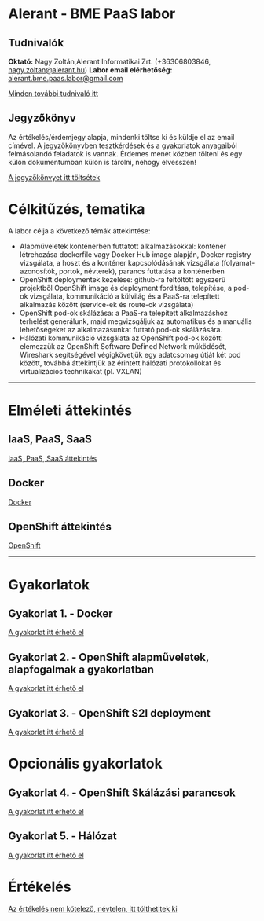 # Alerant - BME PaaS labor
## Tudnivalók
**Oktató:** Nagy Zoltán,Alerant Informatikai Zrt. (+36306803846, nagy.zoltan@alerant.hu)
**Labor email elérhetőség:** alerant.bme.paas.labor@gmail.com

[Minden további tudnivaló itt](Tudnivalok.md)

## Jegyzőkönyv
Az értékelés/érdemjegy alapja, mindenki töltse ki és küldje el az email címével.
A jegyzőkönyvben tesztkérdések és a gyakorlatok anyagaiból felmásolandó feladatok is vannak. Érdemes menet közben tölteni és egy külön dokumentumban külön is tárolni, nehogy elvesszen!
 
[A jegyzőkönvyet itt töltsétek](https://goo.gl/forms/rKN2WAWNCjxpBulS2)

# Célkitűzés, tematika
A labor célja a következő témák áttekintése:
- Alapműveletek konténerben futtatott alkalmazásokkal: konténer létrehozása dockerfile vagy Docker Hub image alapján, Docker registry vizsgálata,  a hoszt és a konténer kapcsolódásának vizsgálata (folyamat-azonosítók, portok, névterek), parancs futtatása a konténerben
- OpenShift deploymentek kezelése: github-ra feltöltött egyszerű projektből OpenShift image és deployment fordítása, telepítése, a pod-ok vizsgálata, kommunikáció a külvilág és a PaaS-ra telepített alkalmazás között (service-ek és route-ok vizsgálata)
- OpenShift pod-ok skálázása: a PaaS-ra telepített alkalmazáshoz terhelést generálunk, majd megvizsgáljuk az automatikus és a manuális lehetőségeket az alkalmazásunkat futtató pod-ok skálázására.
- Hálózati kommunikáció vizsgálata az OpenShift pod-ok között: elemezzük az OpenShift Software Defined Network működését, Wireshark segítségével végigkövetjük egy adatcsomag útját két pod között, továbbá áttekintjük az érintett hálózati protokollokat és virtualizációs technikákat (pl. VXLAN)

---

# Elméleti áttekintés
## IaaS, PaaS, SaaS
[IaaS, PaaS, SaaS áttekintés](Elmelet1.md)

## Docker
[Docker](Elmelet2.md)
## OpenShift áttekintés
[OpenShift](Elmelet3.md)

---

# Gyakorlatok
## Gyakorlat 1. - Docker
[A gyakorlat itt érhető el](Gyakorlat1.md)
## Gyakorlat 2. - OpenShift alapműveletek, alapfogalmak a gyakorlatban
[A gyakorlat itt érhető el](Gyakorlat2.md)
## Gyakorlat 3. - OpenShift S2I deployment
[A gyakorlat itt érhető el](Gyakorlat3.md)

# Opcionális gyakorlatok
## Gyakorlat 4. - OpenShift Skálázási parancsok
[A gyakorlat itt érhető el](Gyakorlat4.md)
## Gyakorlat 5. - Hálózat
[A gyakorlat itt érhető el](Gyakorlat5.md)

# Értékelés
[Az értékelés nem kötelező, névtelen, itt tölthetitek ki](https://goo.gl/forms/ibs2e7X2sGViZgH93)
